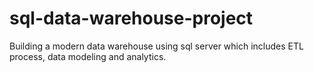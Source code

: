 # sql-data-warehouse-project
Building a modern data warehouse using sql server which includes ETL process, data modeling and analytics.
